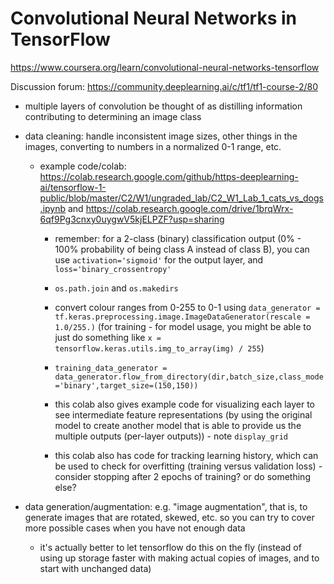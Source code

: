 # Convolutional Neural Networks in TensorFlow

https://www.coursera.org/learn/convolutional-neural-networks-tensorflow

Discussion forum: https://community.deeplearning.ai/c/tf1/tf1-course-2/80

- multiple layers of convolution be thought of as distilling information contributing to determining an image class

- data cleaning: handle inconsistent image sizes, other things in the images, converting to numbers in a normalized 0-1 range, etc.

  - example code/colab: https://colab.research.google.com/github/https-deeplearning-ai/tensorflow-1-public/blob/master/C2/W1/ungraded_lab/C2_W1_Lab_1_cats_vs_dogs.ipynb and https://colab.research.google.com/drive/1brqWrx-6qf9Pg3cnxy0uygwV5kjELPZF?usp=sharing

    - remember: for a 2-class (binary) classification output (0% - 100% probability of being class A instead of class B), you can use `activation='sigmoid'` for the output layer, and `loss='binary_crossentropy'`

    - `os.path.join` and `os.makedirs`

    - convert colour ranges from 0-255 to 0-1 using `data_generator = tf.keras.preprocessing.image.ImageDataGenerator(rescale = 1.0/255.)` (for training - for model usage, you might be able to just do something like `x = tensorflow.keras.utils.img_to_array(img) / 255`)

    - `training_data_generator = data_generator.flow_from_directory(dir,batch_size,class_mode='binary',target_size=(150,150))`

    - this colab also gives example code for visualizing each layer to see intermediate feature representations (by using the original model to create another model that is able to provide us the multiple outputs (per-layer outputs)) - note `display_grid`

    - this colab also has code for tracking learning history, which can be used to check for overfitting (training versus validation loss) - consider stopping after 2 epochs of training? or do something else?

- data generation/augmentation: e.g. "image augmentation", that is, to generate images that are rotated, skewed, etc. so you can try to cover more possible cases when you have not enough data

  - it's actually better to let tensorflow do this on the fly (instead of using up storage faster with making actual copies of images, and to start with unchanged data)
